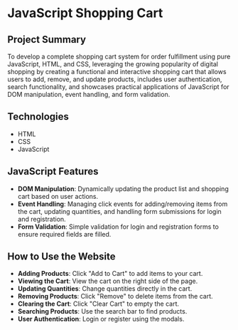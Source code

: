 # JavaScript Shopping Cart

## Project Summary
To develop a complete shopping cart system for order fulfillment using pure JavaScript, HTML, and CSS, leveraging the growing popularity of digital shopping by creating a functional and interactive shopping cart that allows users to add, remove, and update products, includes user authentication, search functionality, and showcases practical applications of JavaScript for DOM manipulation, event handling, and form validation.

## Technologies 
- HTML
- CSS
- JavaScript

## JavaScript Features
- **DOM Manipulation**: Dynamically updating the product list and shopping cart based on user actions.
- **Event Handling**: Managing click events for adding/removing items from the cart, updating quantities, and handling form submissions for login and registration.
- **Form Validation**: Simple validation for login and registration forms to ensure required fields are filled.

## How to Use the Website

- **Adding Products**: Click "Add to Cart" to add items to your cart.
- **Viewing the Cart**: View the cart on the right side of the page.
- **Updating Quantities**: Change quantities directly in the cart.
- **Removing Products**: Click "Remove" to delete items from the cart.
- **Clearing the Cart**: Click "Clear Cart" to empty the cart.
- **Searching Products**: Use the search bar to find products.
- **User Authentication**: Login or register using the modals.
